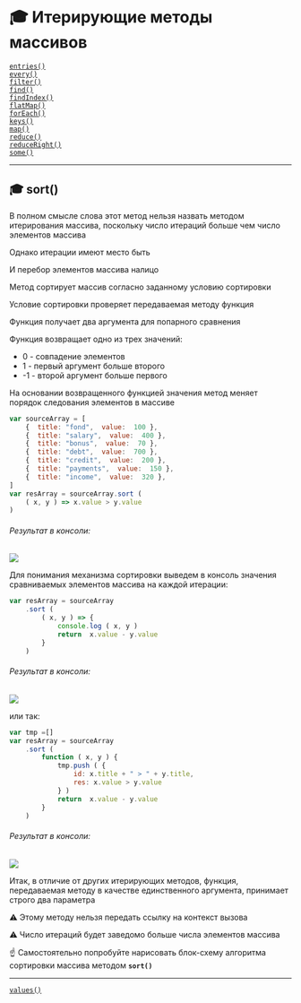 # :mortar_board: Итерирующие методы массивов

[`entries()`](Array.prototype.entries)<br/>
[`every()`](Array.prototype.every)<br/>
[`filter()`](Array.prototype.filter)<br/>
[`find()`](Array.prototype.find)<br/>
[`findIndex()`](Array.prototype.findIndex)<br/>
[`flatMap()`](Array.prototype.flatMap)<br/>
[`forEach()`](Array.prototype.forEach)<br/>
[`keys()`](Array.prototype.keys)<br/>
[`map()`](Array.prototype.map)<br/>
[`reduce()`](Array.prototype.reduce)<br/>
[`reduceRight()`](Array.prototype.reduceRight)<br/>
[`some()`](Array.prototype.some)<br/>
***
## :mortar_board: sort()
В полном смысле слова этот метод нельзя назвать методом итерирования массива, поскольку число итераций больше чем число элементов массива

Однако итерации имеют место быть

И перебор элементов массива налицо

Метод сортирует массив согласно заданному условию сортировки

Условие сортировки проверяет передаваемая методу функция

Функция получает два аргумента для попарного сравнения

Функция возвращает одно из трех значений:
* 0 - совпадение элементов
* 1 - первый аргумент больше второго
* -1 - второй аргумент больше первого

На основании возвращенного функцией значения метод меняет порядок следования элементов в массиве
```javascript
var sourceArray = [
    {  title: "fond",  value:  100 },
    {  title: "salary",  value:  400 },
    {  title: "bonus",  value:  70 },
    {  title: "debt",  value:  700 },
    {  title: "credit",  value:  200 },
    {  title: "payments",  value:  150 },
    {  title: "income",  value:  320 },
]
var resArray = sourceArray.sort (
    ( x, y ) => x.value > y.value
)
```
###### Результат в консоли:
![](https://lh3.googleusercontent.com/_kieTSevJPydMdJvUSTGAQmoLtEipovy2egnkI-OhWoeiEpzmmPvFpN52pWRe_C5Bi3_K7mybJ3pXOc7egWdOlCqrHRXo916ICx9S39_aHNHnH2Pf-2b4b8CMDU-txQ2bYYxDHvLXXoIKOo)

Для понимания механизма сортировки выведем в консоль значения сравниваемых элементов массива на каждой итерации:
```javascript
var resArray = sourceArray
    .sort (
        ( x, y ) => {
            console.log ( x, y )
            return  x.value - y.value
        }
    )
```
###### Результат в консоли:
![](https://lh5.googleusercontent.com/XmbzknCG7kbLJdPV9BeqUAsbzTHjkNk5iGlLHP-HxmrpS4adhF423C9tU5nSbxhYwDfpJcOOQpdRg2otOPquShU_6wojcwZqiFKp53N01KpRYW8gZug0IK_gkMHkF1HKX7gSAzsz5I2j1f8)

или так:
```javascript
var tmp =[]
var resArray = sourceArray
    .sort (
        function ( x, y ) {
            tmp.push ( {
                id: x.title + " > " + y.title,
                res: x.value > y.value
            } )
            return  x.value - y.value
        }
    )
```
###### Результат в консоли:
![](https://lh3.googleusercontent.com/u0aPsglhKK5UuoR5jJ-PYaURxvHFysDomO4yhpzGsTq1eLG9BfCDMuAf_kQ3ULL-e2xluQL49PVdgunPTH62i_c_oPtqPaDTWmrqrZobhnUd66v9lRvtWPPEa_SqEWNbf8VbRoV80LyktK4)

Итак, в отличие от других итерирующих методов, функция, передаваемая методу в качестве единственного аргумента, принимает строго два параметра

:warning: Этому методу нельзя передать ссылку на контекст вызова

:warning: Число итераций будет заведомо больше числа элементов массива

☝ Самостоятельно попробуйте нарисовать блок-схему алгоритма сортировки массива методом  **`sort()`**
***
[`values()`](Array.prototype.values)<br/>
